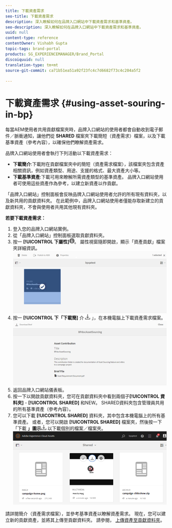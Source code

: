 ```yaml
---
title: 下載資產需求
seo-title: 下載資產需求
description: 深入瞭解如何在品牌入口網站中下載資產需求和基準資產。
seo-description: 深入瞭解如何在品牌入口網站中下載資產需求和基準資產。
uuid: null
content-type: reference
contentOwner: Vishabh Gupta
topic-tags: brand-portal
products: SG_EXPERIENCEMANAGER/Brand_Portal
discoiquuid: null
translation-type: tm+mt
source-git-commit: ca71b51ea51a92f23fc4c7d6682f73c4c204a5f2

---
```



# 下載資產需求 {#using-asset-souring-in-bp}

每當AEM使用者共用貢獻檔案夾時，品牌入口網站的使用者都會自動收到電子郵件／脈衝通知，讓他們從 **SHARED** 檔案夾下載簡短（資產需求）檔案，以及下載基準資產（參考內容），以確保他們瞭解資產需求。

品牌入口網站使用者會執行下列活動以下載資產需求：

* **下載簡介**:下載附在貢獻檔案夾中的簡短（資產需求檔案），該檔案夾包含資產相關資訊，例如資產類型、用途、支援的格式、最大資產大小等。
* **下載基準資產**:下載可用來瞭解所需資產類型的基準資產。 品牌入口網站使用者可使用這些資產作為參考，以建立新資產以作貢獻。

「品牌入口網站」控制面板會反映品牌入口網站使用者允許的所有現有資料夾，以及新共用的貢獻資料夾。 在此範例中，品牌入口網站使用者僅能存取新建立的貢獻資料夾，不會與使用者共用其他現有資料夾。

**若要下載資產需求：**

1. 登入您的品牌入口網站實例。
1. 從「品牌入口網站」控制面板選取貢獻資料夾。
1. 按一 **[!UICONTROL 下屬性]**![](assets/properties.png)。 屬性視窗隨即開啟，顯示「資產貢獻」檔案夾詳細資訊。
   ![](assets/download-asset-requirement1.png)
1. 按一 **[!UICONTROL 下「下載簡]** 介 ![](assets/download.png) 」，在本機電腦上下載資產需求檔案。
   ![](assets/download-asset-requirement2.png)
1. 返回品牌入口網站儀表板。
1. 按一下以開啟貢獻資料夾，您可在貢獻資料夾中看到兩個子&#x200B;**[!UICONTROL 資料夾]** - **[!UICONTROL SHARED]** 和NEW。 SHARED資料夾包含管理員共用的所有基準資產（參考內容）。
1. 您可以下載 **[!UICONTROL SHARED]** 資料夾，其中包含本機電腦上的所有基準資產。
或者，您可以開啟 **[!UICONTROL SHARED]** 檔案夾，然後按一下「下載 **」圖示**![](assets/download.png) 以下載個別的檔案／檔案夾。
   ![](assets/download-asset-requirement3.png)

請詳閱簡介（資產需求檔案），並參考基準資產以瞭解資產需求。 現在，您可以建立新的貢獻資產，並將其上傳至貢獻資料夾。 請參閱， [上傳資產至貢獻資料夾](brand-portal-upload-assets-to-contribution-folder.md)。

